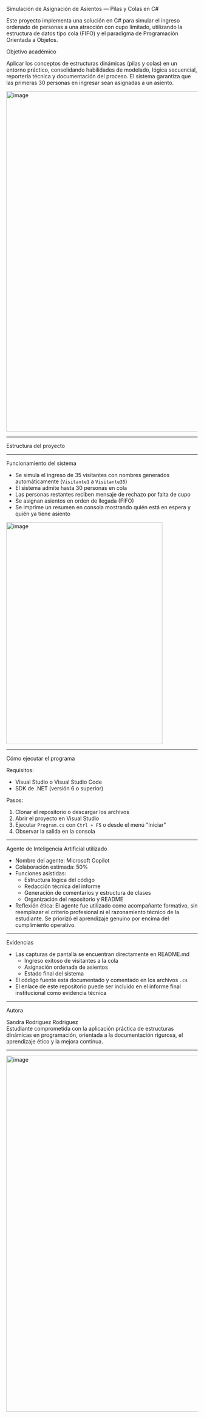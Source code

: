 Simulación de Asignación de Asientos — Pilas y Colas en C#

Este proyecto implementa una solución en C# para simular el ingreso ordenado de personas a una atracción con cupo limitado, utilizando la estructura de datos tipo cola (FIFO) y el paradigma de Programación Orientada a Objetos.

Objetivo académico

Aplicar los conceptos de estructuras dinámicas (pilas y colas) en un entorno práctico, consolidando habilidades de modelado, lógica secuencial, reportería técnica y documentación del proceso. El sistema garantiza que las primeras 30 personas en ingresar sean asignadas a un asiento.

<img width="786" height="897" alt="image" src="https://github.com/user-attachments/assets/472fa421-2b22-4122-a1be-2c53ad65c46a" />

---

Estructura del proyecto



---

Funcionamiento del sistema

- Se simula el ingreso de 35 visitantes con nombres generados automáticamente (`Visitante1` a `Visitante35`)
- El sistema admite hasta 30 personas en cola
- Las personas restantes reciben mensaje de rechazo por falta de cupo
- Se asignan asientos en orden de llegada (FIFO)
- Se imprime un resumen en consola mostrando quién está en espera y quién ya tiene asiento

<img width="411" height="585" alt="image" src="https://github.com/user-attachments/assets/43399164-651c-42e2-b219-5b1f63de73fa" />

---

Cómo ejecutar el programa

Requisitos:
- Visual Studio o Visual Studio Code
- SDK de .NET (versión 6 o superior)

Pasos:
1. Clonar el repositorio o descargar los archivos
2. Abrir el proyecto en Visual Studio
3. Ejecutar `Program.cs` con `Ctrl + F5` o desde el menú "Iniciar"
4. Observar la salida en la consola

---

Agente de Inteligencia Artificial utilizado

- Nombre del agente: Microsoft Copilot
- Colaboración estimada: 50%
- Funciones asistidas:  
  - Estructura lógica del código  
  - Redacción técnica del informe  
  - Generación de comentarios y estructura de clases  
  - Organización del repositorio y README
- Reflexión ética: El agente fue utilizado como acompañante formativo, sin reemplazar el criterio profesional ni el razonamiento técnico de la estudiante. Se priorizó el aprendizaje genuino por encima del cumplimiento operativo.

---

Evidencias

- Las capturas de pantalla se encuentran directamente en README.md
  - Ingreso exitoso de visitantes a la cola
  - Asignación ordenada de asientos
  - Estado final del sistema
- El código fuente está documentado y comentado en los archivos `.cs`
- El enlace de este repositorio puede ser incluido en el informe final institucional como evidencia técnica

---

Autora

Sandra Rodriguez Rodriguez  
Estudiante comprometida con la aplicación práctica de estructuras dinámicas en programación, orientada a la documentación rigurosa, el aprendizaje ético y la mejora continua.

---



<img width="544" height="939" alt="image" src="https://github.com/user-attachments/assets/b6b8950b-cddd-4283-8cc1-4647b25fb54c" />

